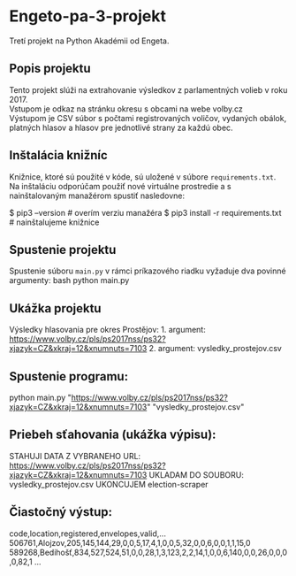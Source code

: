 # Engeto-pa-3-projekt

Tretí projekt na Python Akadémii od Engeta.

## Popis projektu

Tento projekt slúži na extrahovanie výsledkov z parlamentných volieb v roku 2017.  
Vstupom je odkaz na stránku okresu s obcami na webe volby.cz  
Výstupom je CSV súbor s počtami registrovaných voličov, vydaných obálok, platných hlasov a hlasov pre jednotlivé strany za každú obec.

## Inštalácia knižníc

Knižnice, ktoré sú použité v kóde, sú uložené v súbore `requirements.txt`. Na inštaláciu odporúčam použiť nové virtuálne prostredie a s nainštalovaným manažérom spustiť nasledovne:

$ pip3 –version                    # overím verziu manažéra
$ pip3 install -r requirements.txt  # nainštalujeme knižnice

## Spustenie projektu

Spustenie súboru `main.py` v rámci príkazového riadku vyžaduje dva povinné argumenty:
bash
python main.py <odkaz-uzemneho-celku> <vysledny-subor>

## Ukážka projektu

Výsledky hlasovania pre okres Prostějov:
	1.	argument: https://www.volby.cz/pls/ps2017nss/ps32?xjazyk=CZ&xkraj=12&xnumnuts=7103
	2.	argument: vysledky_prostejov.csv

## Spustenie programu:

python main.py "https://www.volby.cz/pls/ps2017nss/ps32?xjazyk=CZ&xkraj=12&xnumnuts=7103" "vysledky_prostejov.csv"

## Priebeh sťahovania (ukážka výpisu):
STAHUJI DATA Z VYBRANEHO URL: https://www.volby.cz/pls/ps2017nss/ps32?xjazyk=CZ&xkraj=12&xnumnuts=7103
UKLADAM DO SOUBORU: vysledky_prostejov.csv
UKONCUJEM election-scraper

##  Čiastočný výstup:
code,location,registered,envelopes,valid,...
506761,Alojzov,205,145,144,29,0,0,5,17,4,1,0,0,5,32,0,0,6,0,0,1,1,15,0
589268,Bedihošť,834,527,524,51,0,0,28,1,3,123,2,2,14,1,0,0,6,140,0,0,26,0,0,0,0,82,1
...
